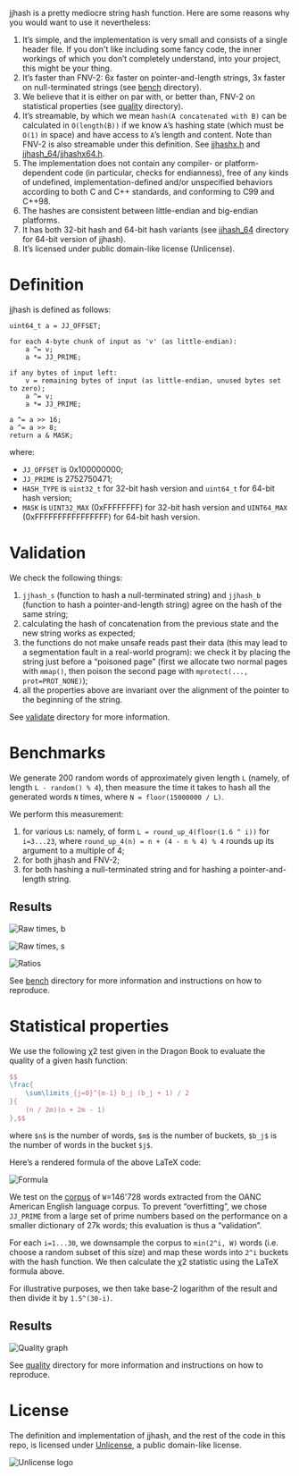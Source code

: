 jjhash is a pretty mediocre string hash function.
Here are some reasons why you would want to use it nevertheless:
1. It’s simple, and the implementation is very small and consists of a single header file. If you don't like including some fancy code, the inner workings of which you don’t completely understand, into your project, this might be your thing.
2. It’s faster than FNV-2: 6x faster on pointer-and-length strings, 3x faster on null-terminated strings (see [bench](./bench/) directory).
3. We believe that it is either on par with, or better than, FNV-2 on statistical properties (see [quality](./quality/) directory).
4. It’s streamable, by which we mean `hash(A concatenated with B)` can be calculated in `O(length(B))` if we know `A`’s hashing state (which must be `O(1)` in space) and have access to `A`’s length and content. Note than FNV-2 is also streamable under this definition. See [jjhashx.h](./jjhashx.h) and [jjhash\_64/jjhashx64.h](./jjhash_64/jjhashx64.h).
5. The implementation does not contain any compiler- or platform-dependent code (in particular, checks for endianness), free of any kinds of undefined, implementation-defined and/or unspecified behaviors according to both C and C++ standards, and conforming to C99 and C++98.
6. The hashes are consistent between little-endian and big-endian platforms.
7. It has both 32-bit hash and 64-bit hash variants (see [jjhash\_64](./jjhash_64/) directory for 64-bit version of jjhash).
8. It’s licensed under public domain-like license (Unlicense).

# Definition

jjhash is defined as follows:

```
uint64_t a = JJ_OFFSET;

for each 4-byte chunk of input as 'v' (as little-endian):
    a ^= v;
    a *= JJ_PRIME;

if any bytes of input left:
    v = remaining bytes of input (as little-endian, unused bytes set to zero);
    a ^= v;
    a *= JJ_PRIME;

a ^= a >> 16;
a ^= a >> 8;
return a & MASK;
```

where:
  * `JJ_OFFSET` is 0x100000000;
  * `JJ_PRIME` is 2752750471;
  * `HASH_TYPE` is `uint32_t` for 32-bit hash version and `uint64_t` for 64-bit hash version;
  * `MASK` is `UINT32_MAX` (0xFFFFFFFF)  for 32-bit hash version and `UINT64_MAX` (0xFFFFFFFFFFFFFFFF) for 64-bit hash version.

# Validation

We check the following things:
  1. `jjhash_s` (function to hash a null-terminated string) and `jjhash_b` (function to hash a pointer-and-length string) agree on the hash of the same string;
  2. calculating the hash of concatenation from the previous state and the new string works as expected;
  3. the functions do not make unsafe reads past their data (this may lead to a segmentation fault in a real-world program):
we check it by placing the string just before a “poisoned page” (first we allocate two normal pages with `mmap()`, then poison the second page with `mprotect(..., prot=PROT_NONE)`);
  4. all the properties above are invariant over the alignment of the pointer to the beginning of the string.

See [validate](./validate/) directory for more information.

# Benchmarks

We generate 200 random words of approximately given length `L` (namely, of length `L - random() % 4`),
then measure the time it takes to hash all the generated words `N` times,
where `N = floor(15000000 / L)`.

We perform this measurement:
  1. for various `L`s: namely, of form `L = round_up_4(floor(1.6 ^ i))` for `i=3...23`, where `round_up_4(n) = n + (4 - n % 4) % 4` rounds up its argument to a multiple of 4;
  2. for both jjhash and FNV-2;
  3. for both hashing a null-terminated string and for hashing a pointer-and-length string.

## Results

![Raw times, b](./bench/graph_rawtimes_b.png)

![Raw times, s](./bench/graph_rawtimes_s.png)

![Ratios](./bench/graph_ratios.png)

See [bench](./bench/) directory for more information and instructions on how to reproduce.

# Statistical properties

We use the following χ2 test given in the Dragon Book to evaluate the quality of a given hash function:
```latex
$$
\frac{
    \sum\limits_{j=0}^{m-1} b_j (b_j + 1) / 2
}{
    (n / 2m)(n + 2m - 1)
},$$
```
where `$n$` is the number of words, `$m$` is the number of buckets, `$b_j$` is the number of words in the bucket `$j$`.

Here’s a rendered formula of the above LaTeX code:

![Formula](https://github.com/user-attachments/assets/5bd94dcc-3b1c-4a04-a53d-fb2d504834cc)

We test on the [corpus](http://shdown.github.io/stuff/jjhash/check_quality_corpus.txt.gz) of `W`=146'728 words extracted from the OANC American English language corpus.
To prevent “overfitting”, we chose `JJ_PRIME` from a large set of prime numbers based on the performance on a smaller dictionary of 27k words;
this evaluation is thus a “validation”.

For each `i=1...30`, we downsample the corpus to `min(2^i, W)` words (i.e. choose a random subset of this size) and
map these words into `2^i` buckets with the hash function.
We then calculate the χ2 statistic using the LaTeX formula above.

For illustrative purposes, we then take base-2 logarithm of the result and then divide it by `1.5^(30-i)`.

## Results

![Quality graph](./quality/graph.png)

See [quality](./quality/) directory for more information and instructions on how to reproduce.

# License

The definition and implementation of jjhash, and the rest of the code in this repo, is licensed under [Unlicense](https://unlicense.org), a public domain-like license.

![Unlicense logo](https://github.com/user-attachments/assets/493002dd-e684-48cb-9b28-1f9f03042dff)
